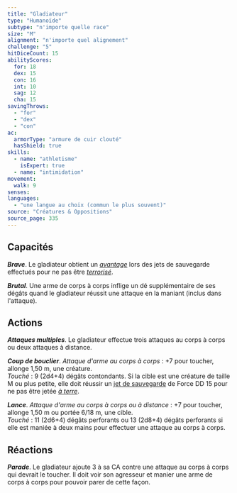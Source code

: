 ```yaml
---
title: "Gladiateur"
type: "Humanoïde"
subtype: "n'importe quelle race"
size: "M"
alignment: "n'importe quel alignement"
challenge: "5"
hitDiceCount: 15
abilityScores:
  for: 18
  dex: 15
  con: 16
  int: 10
  sag: 12
  cha: 15
savingThrows: 
  - "for"
  - "dex"
  - "con"
ac: 
  armorType: "armure de cuir clouté"
  hasShield: true
skills: 
  - name: "athletisme"
    isExpert: true
  - name: "intimidation"
movement: 
  walk: 9
senses: 
languages: 
  - "une langue au choix (commun le plus souvent)"
source: "Créatures & Oppositions"
source_page: 335
---
```

## Capacités
_**Brave**_. Le gladiateur obtient un [_avantage_](/utiliser-les-caracteristiques/#avantage-et-desavantage) lors des jets de sauvegarde effectués pour ne pas être [_terrorisé_](/gerer-la-sante-du-personnage/#terrorise).

_**Brutal**_. Une arme de corps à corps inflige un dé supplémentaire de ses dégâts quand le gladiateur réussit une attaque en la maniant (inclus dans l'attaque).

## Actions
_**Attaques multiples**_. Le gladiateur effectue trois attaques au corps à corps ou deux attaques à distance.

_**Coup de bouclier**_. _Attaque d'arme au corps à corps_ : +7 pour toucher, allonge 1,50 m, une créature.  
_Touché_ : 9 (2d4+4) dégâts contondants. Si la cible est une créature de taille M ou plus petite, elle doit réussir un [jet de sauvegarde](/utiliser-les-caracteristiques#jets-de-sauvegarde) de Force DD 15 pour ne pas être jetée [_à terre_](/gerer-la-sante-du-personnage/#a-terre).

_**Lance**_. _Attaque d'arme au corps à corps ou à distance_ : +7 pour toucher, allonge 1,50 m ou portée 6/18 m, une cible.  
_Touché_ : 11 (2d6+4) dégâts perforants ou 13 (2d8+4) dégâts perforants si elle est maniée à deux mains pour effectuer une attaque au corps à corps.

## Réactions
_**Parade**_. Le gladiateur ajoute 3 à sa CA contre une attaque au corps à corps qui devrait le toucher. Il doit voir son agresseur et manier une arme de corps à corps pour pouvoir parer de cette façon.
